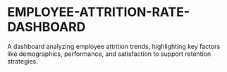 # EMPLOYEE-ATTRITION-RATE-DASHBOARD
A dashboard analyzing employee attrition trends, highlighting key factors like demographics, performance, and satisfaction to support retention strategies.
